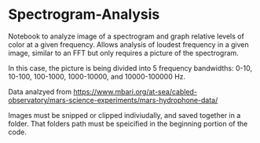 # Spectrogram-Analysis
Notebook to analyze image of a spectrogram and graph relative levels of color at a given frequency. Allows analysis of loudest frequency in a given image, similar to an FFT but only requires a picture of the spectrogram. 

In this case, the picture is being divided into 5 frequency bandwidths: 0-10, 10-100, 100-1000, 1000-10000, and 10000-100000 Hz.

Data analzyed from https://www.mbari.org/at-sea/cabled-observatory/mars-science-experiments/mars-hydrophone-data/

Images must be snipped or clipped indiviudally, and saved together in a folder. That folders path must be speicified in the beginning portion of the code.
